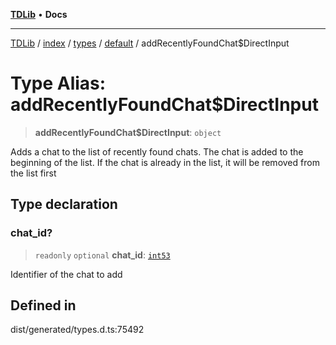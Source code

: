 [**TDLib**](../../../../../../README.md) • **Docs**

***

[TDLib](../../../../../../modules.md) / [index](../../../../../README.md) / [types](../../../README.md) / [default](../README.md) / addRecentlyFoundChat$DirectInput

# Type Alias: addRecentlyFoundChat$DirectInput

> **addRecentlyFoundChat$DirectInput**: `object`

Adds a chat to the list of recently found chats. The chat is added to the beginning of the list. If the chat is already in the list, it will be removed from the list first

## Type declaration

### chat\_id?

> `readonly` `optional` **chat\_id**: [`int53`](int53-1.md)

Identifier of the chat to add

## Defined in

dist/generated/types.d.ts:75492
